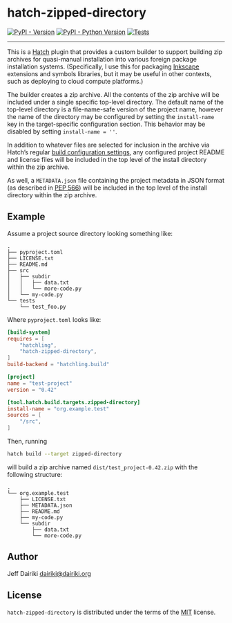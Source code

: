 # hatch-zipped-directory

[![PyPI - Version](https://img.shields.io/pypi/v/hatch-zipped-directory.svg)](https://pypi.org/project/hatch-zipped-directory)
[![PyPI - Python Version](https://img.shields.io/pypi/pyversions/hatch-zipped-directory.svg)](https://pypi.org/project/hatch-zipped-directory)
[![Tests](https://github.com/dairiki/hatch-zipped-directory/actions/workflows/tests.yml/badge.svg)](https://github.com/dairiki/hatch-zipped-directory/actions/workflows/tests.yml)

-----

This is a [Hatch](https://hatch.pypa.io/latest/) plugin that provides
a custom builder to support building zip archives for quasi-manual
installation into various foreign package installation systems.
(Specifically, I use this for packaging
[Inkscape](https://inkscape.org/) extensions and symbols libraries,
but it may be useful in other contexts, such as deploying to cloud
compute platforms.)

The builder creates a zip archive.  All the contents of the zip
archive will be included under a single specific top-level directory.
The default name of the top-level directory is a file-name-safe
version of the project name, however the name of the directory may be
configured by setting the `install-name` key in the target-specific
configuration section.
This behavior may be disabled by setting `install-name = ''`.

In addition to whatever files are selected for inclusion in the
archive via Hatch’s regular [build configuration
settings](https://hatch.pypa.io/latest/config/build/), any configured
project README and license files will be included in the top level of
the install directory within the zip archive.

As well, a `METADATA.json` file containing the project metadata in
JSON format (as described in
[PEP 566](https://peps.python.org/pep-0566/#json-compatible-metadata))
will be included in the top level of the install directory within the
zip archive.


## Example

Assume a project source directory looking something like:
```
.
├── pyproject.toml
├── LICENSE.txt
├── README.md
├── src
│   ├── subdir
│   │   ├── data.txt
│   │   └── more-code.py
│   └── my-code.py
└── tests
    └── test_foo.py
```

Where `pyproject.toml` looks like:
```toml
[build-system]
requires = [
    "hatchling",
    "hatch-zipped-directory",
]
build-backend = "hatchling.build"

[project]
name = "test-project"
version = "0.42"

[tool.hatch.build.targets.zipped-directory]
install-name = "org.example.test"
sources = [
    "/src",
]
```

Then, running
```sh
hatch build --target zipped-directory
```

will build a zip archive named `dist/test_project-0.42.zip` with the following
structure:
```
.
└── org.example.test
    ├── LICENSE.txt
    ├── METADATA.json
    ├── README.md
    ├── my-code.py
    └── subdir
        ├── data.txt
        └── more-code.py
```


## Author

Jeff Dairiki <dairiki@dairiki.org>

## License

`hatch-zipped-directory` is distributed under the terms of the
[MIT](https://spdx.org/licenses/MIT.html) license.
